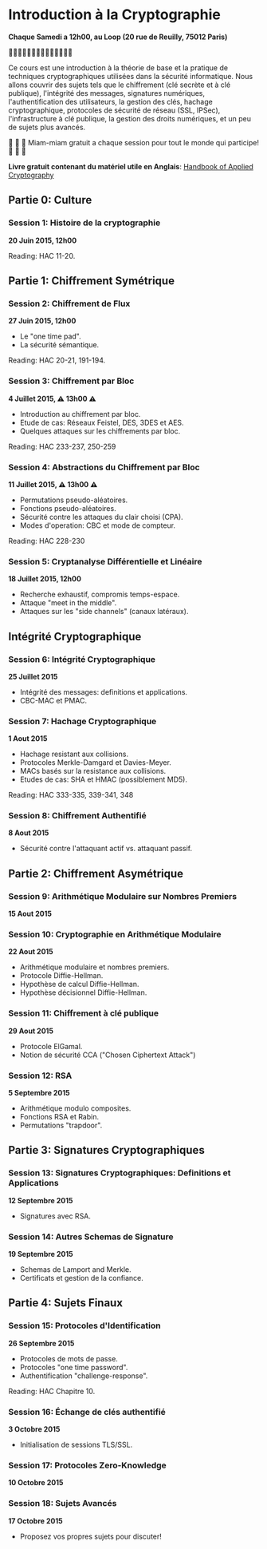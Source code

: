 # Introduction à la Cryptographie
**Chaque Samedi a 12h00, au Loop (20 rue de Reuilly, 75012 Paris)**

:key::key::key::key::key::key::key::key::key::key::key::key::key::key:

Ce cours est une introduction à la théorie de base et la pratique de techniques cryptographiques utilisées dans la sécurité informatique. Nous allons couvrir des sujets tels que le chiffrement (clé secrète et à clé publique), l'intégrité des messages, signatures numériques, l'authentification des utilisateurs, la gestion des clés, hachage cryptographique, protocoles de sécurité de réseau (SSL, IPSec), l'infrastructure à clé publique, la gestion des droits numériques, et un peu de sujets plus avancés.

:apple: :grapes: :cherries: Miam-miam gratuit a chaque session pour tout le monde qui participe! :apple: :grapes: :cherries:

**Livre gratuit contenant du matériel utile en Anglais**: [Handbook of Applied Cryptography](http://cacr.uwaterloo.ca/hac/)

## Partie 0: Culture

### Session 1: Histoire de la cryptographie
**20 Juin 2015, 12h00**  

Reading: HAC 11-20.

## Partie 1: Chiffrement Symétrique
 
### Session 2: Chiffrement de Flux
**27 Juin 2015, 12h00**
* Le "one time pad".
* La sécurité sémantique.  

Reading: HAC 20-21, 191-194.
 
### Session 3: Chiffrement par Bloc
**4 Juillet 2015, :warning: 13h00 :warning:**
* Introduction au chiffrement par bloc.
* Etude de cas: Réseaux Feistel, DES, 3DES et AES.
* Quelques attaques sur les chiffrements par bloc.

Reading: HAC 233-237, 250-259
 
### Session 4: Abstractions du Chiffrement par Bloc
**11 Juillet 2015, :warning: 13h00 :warning:**
* Permutations pseudo-aléatoires.
* Fonctions pseudo-aléatoires.
* Sécurité contre les attaques du clair choisi (CPA).
* Modes d'operation: CBC et mode de compteur.  

Reading: HAC 228-230
 
### Session 5: Cryptanalyse Différentielle et Linéaire
**18 Juillet 2015, 12h00**
* Recherche exhaustif, compromis temps-espace.
* Attaque "meet in the middle".
* Attaques sur les "side channels" (canaux latéraux).

## Intégrité Cryptographique
 
### Session 6: Intégrité Cryptographique
**25 Juillet 2015**
* Intégrité des messages: definitions et applications.
* CBC-MAC et PMAC.
 
### Session 7: Hachage Cryptographique
**1 Aout 2015**
* Hachage resistant aux collisions.
* Protocoles Merkle-Damgard et Davies-Meyer.
* MACs basés sur la resistance aux collisions.
* Etudes de cas: SHA et HMAC (possiblement MD5).  

Reading: HAC 333-335, 339-341, 348
 
### Session 8: Chiffrement Authentifié
**8 Aout 2015**
* Sécurité contre l'attaquant actif vs. attaquant passif.

## Partie 2: Chiffrement Asymétrique
 
### Session 9: Arithmétique Modulaire sur Nombres Premiers
**15 Aout 2015**

### Session 10: Cryptographie en Arithmétique Modulaire
**22 Aout 2015**
* Arithmétique modulaire et nombres premiers.
* Protocole Diffie-Hellman.
* Hypothèse de calcul Diffie-Hellman.
* Hypothèse décisionnel Diffie-Hellman.
 
### Session 11: Chiffrement à clé publique
**29 Aout 2015**
* Protocole ElGamal.
* Notion de sécurité CCA ("Chosen Ciphertext Attack")
 
### Session 12: RSA
**5 Septembre 2015**
* Arithmétique modulo composites.
* Fonctions RSA et Rabin.
* Permutations "trapdoor".

## Partie 3: Signatures Cryptographiques
 
### Session 13: Signatures Cryptographiques: Definitions et Applications
**12 Septembre 2015**
* Signatures avec RSA.

### Session 14: Autres Schemas de Signature
**19 Septembre 2015**
* Schemas de Lamport and Merkle.
* Certificats et gestion de la confiance.

## Partie 4: Sujets Finaux
 
### Session 15: Protocoles d'Identification
**26 Septembre 2015**
* Protocoles de mots de passe.
* Protocoles "one time password".
* Authentification "challenge-response".  

Reading: HAC Chapitre 10.
 
### Session 16: Échange de clés authentifié
**3 Octobre 2015**
* Initialisation de sessions TLS/SSL.
 
### Session 17: Protocoles Zero-Knowledge
**10 Octobre 2015**

### Session 18: Sujets Avancés
**17 Octobre 2015**
* Proposez vos propres sujets pour discuter!

